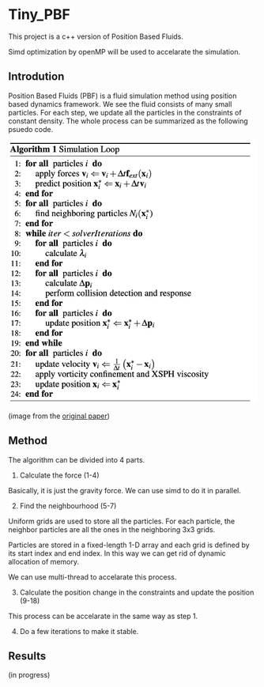 # Tiny_PBF

This project is a c++ version of Position Based Fluids.

Simd optimization by openMP will be used to accelarate the simulation.

## Introdution

Position Based Fluids (PBF) is a fluid simulation method using position based dynamics framework. We see the fluid consists of many small particles. For each step, we update all the particles in the constraints of constant density. The whole process can be summarized as the following psuedo code.

![algorithm](img/algorithm.png)

(image from the [original paper](https://mmacklin.com/pbf_sig_preprint.pdf))

## Method

The algorithm can be divided into 4 parts.

1. Calculate the force (1-4)

Basically, it is just the gravity force. We can use simd to do it in parallel.

2. Find the neighbourhood (5-7)

Uniform grids are used to store all the particles. For each particle, the neighbor particles are all the ones in the neighboring 3x3 grids.

Particles are stored in a fixed-length 1-D array and each grid is defined by its start index and end index. In this way we can get rid of dynamic allocation of memory.

We can use multi-thread to accelarate this process.

3. Calculate the position change in the constraints and update the position (9-18)

This process can be accelarate in the same way as step 1.

4. Do a few iterations to make it stable.

## Results

(in progress)
